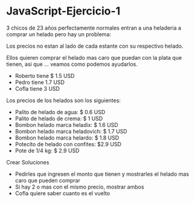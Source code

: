 # JavaScript-Ejercicio-1
3 chicos de 23 años perfectamente normales entran a una heladeria  a comprar un helado pero hay un problema:

Los precios no estan al lado de cada estante con su respectivo helado.

Ellos quieren comprar el helado mas caro que puedan con la plata que tienen, asi que ... veamos como podemos ayudarlos.

- Roberto tiene $ 1.5 USD
- Pedro tiene 1.7 USD
- Cofla tiene 3 USD

Los precios de los helados son los siguientes:

- Palito de helado de agua: $ 0.6 USD
- Palito de helado de crema: $ 1 USD
- Bombon helado marca heladix: $ 1.6 USD
- Bombon helado marca heladovich: $ 1.7 USD
- Bombon helado marca helardo: $ 1.8 USD
- Potecito de helado con confites: $2.9 USD
- Pote de 1/4 kg: $ 2.9 USD

Crear Soluciones

- Pedirles que ingresen el monto que tienen y mostrarles el helado mas caro que pueden comprar
- Si hay 2 o mas con el mismo precio, mostrar ambos
- Cofla quiere saber cuanto es el vuelto

